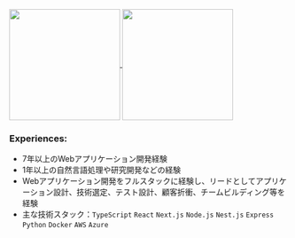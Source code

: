 <a href="https://github.com/anuraghazra/github-readme-stats">
  <img height=200 align="center" src="https://github-readme-stats.vercel.app/api?username=LeftLetter&card_width=400" />
</a>
<a href="https://github.com/anuraghazra/github-readme-stats">
  <img height=200 align="center" src="https://github-readme-stats.vercel.app/api/top-langs/?username=LeftLetter&layout=compact&langs_count=8&card_width=409" />
</a>


### Experiences:
- 7年以上のWebアプリケーション開発経験
- 1年以上の自然言語処理や研究開発などの経験
- Webアプリケーション開発をフルスタックに経験し、リードとしてアプリケーション設計、技術選定、テスト設計、顧客折衝、チームビルディング等を経験
- 主な技術スタック：`TypeScript` `React` `Next.js` `Node.js` `Nest.js` `Express` `Python` `Docker` `AWS` `Azure` 
